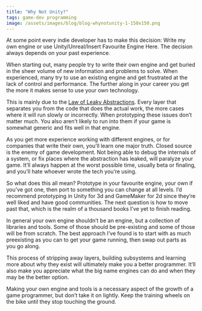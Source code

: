 ```yaml
---
title: "Why Not Unity?"
tags: game-dev programming
image: /assets/images/blog/blog-whynotunity-1-150x150.png
---
```

At some point every indie developer has to make this decision: Write my own engine or use Unity/Unreal/Insert
Favourite Engine Here. The decision always depends on your past experience.

When starting out, many people try to write their own engine and get buried in the sheer volume of new
information and problems to solve. When experienced, many try to use an existing engine and get frustrated
at the lack of control and performance. The further along in your career you get the more it makes sense
to use your own technology.

This is mainly due to the [Law of Leaky Abstractions](https://www.joelonsoftware.com/2002/11/11/the-law-of-leaky-abstractions/).
Every layer that separates you from the code that does the actual work, the more cases where it will
run slowly or incorrectly. When prototyping these issues don’t matter much. You also aren’t likely to
run into them if your game is somewhat generic and fits well in that engine.

As you get more experience working with different engines, or for companies that write their own, you’ll
learn one major truth. Closed source is the enemy of game development. Not being able to debug the
internals of a system, or fix places where the abstraction has leaked, will paralyze your game. It’ll
always happen at the worst possible time, usually beta or finaling, and you’ll hate whoever wrote the
tech you’re using.

So what does this all mean? Prototype in your favourite engine, your own if you’ve got one, then port
to something you can change at all levels. I’d recommend prototyping in Unity for 3d and GameMaker for
2d since they’re well liked and have good communities. The next question is how to move past that, which
is the realm of a thousand books I’ve yet to finish reading.

In general your own engine shouldn’t be an engine, but a collection of libraries and tools. Some of
those should be pre-existing and some of those will be from scratch. The best approach I’ve found is
to start with as much preexisting as you can to get your game running, then swap out parts as you go
along.

This process of stripping away layers, building subsystems and learning more about why they exist will
ultimately make you a better programmer. It’ll also make you appreciate what the big name engines can
do and when they may be the better option.

Making your own engine and tools is a necessary aspect of the growth of a game programmer, but don’t
take it on lightly. Keep the training wheels on the bike until they stop touching the ground.